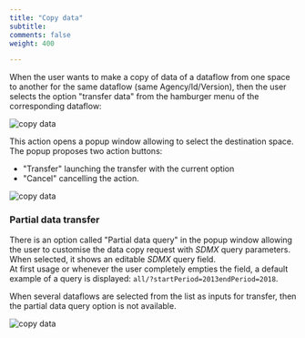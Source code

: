 ```yaml
---
title: "Copy data"
subtitle: 
comments: false
weight: 400

---
```


When the user wants to make a copy of data of a dataflow from one space to another for the same dataflow (same Agency/Id/Version), then the user selects the option "transfer data" from the hamburger menu of the corresponding dataflow:  

![copy data](/dotstatsuite-documentation/images/dlm-copy-data-1.png)

This action opens a popup window allowing to select the destination space.  
The popup proposes two action buttons:
* "Transfer" launching the transfer with the current option
* "Cancel" cancelling the action.

![copy data](/dotstatsuite-documentation/images/dlm-copy-data-2.png)

### Partial data transfer
There is an option called "Partial data query" in the popup window allowing the user to customise the data copy request with *SDMX* query parameters.  
When selected, it shows an editable *SDMX* query field.  
At first usage or whenever the user completely empties the field, a default example of a query is displayed: `all/?startPeriod=2013endPeriod=2018`.

When several dataflows are selected from the list as inputs for transfer, then the partial data query option is not available.

![copy data](/dotstatsuite-documentation/images/dlm-copy-data-3.png)
